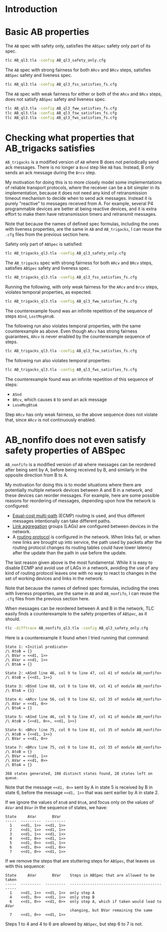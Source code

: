 # Introduction


# Basic AB properties

The `AB` spec with safety only, satisfies the `ABSpec` safety only
part of its spec.

```bash
tlc AB_ql3.tla -config AB_ql3_safety_only.cfg
```

The `AB` spec with strong fairness for both `ARcv` and `BRcv` steps,
satisfies `ABSpec` safety and liveness spec.

```bash
tlc AB_ql3.tla -config AB_ql3_fss_satisfies_fs.cfg
```

The `AB` spec with weak fairness for either or both of the `ARcv` and
`BRcv` steps, does not satisfy `ABSpec` safety and liveness spec.

```bash
tlc AB_ql3.tla -config AB_ql3_fww_satisfies_fs.cfg
tlc AB_ql3.tla -config AB_ql3_fsw_satisfies_fs.cfg
tlc AB_ql3.tla -config AB_ql3_fws_satisfies_fs.cfg
```


# Checking what properties that AB_trigacks satisfies

`AB_trigacks` is a modified version of `AB` where B does _not_
periodically send ack messages.  There is no longer a `Bsnd` step like
`AB` has.  Instead, B only sends an ack message during the `Brcv`
step.

My motivation for doing this is to more closely model some
implementations of reliable transport protocols, where the receiver
can be a bit simpler in its implementation, because it does not need
any kind of retransmission timeout mechanism to decide when to send
ack messages.  Instead it is purely "reactive" to messages received
from A.  For example, several P4 programmable devices are better at
being reactive devices, and it is extra effort to make them have
retransmission timers and retransmit messages.

Note that because the names of defined spec formulas, including the
ones with liveness properties, are the same in `AB` and `AB_trigacks`,
I can reuse the `.cfg` files from the previous section here.

Safety only part of `ABSpec` is satisfied:

```bash
tlc AB_trigacks_ql3.tla -config AB_ql3_safety_only.cfg
```

The `AB_trigacks` spec with strong fairness for both `ARcv` and `BRcv`
steps, satisfies `ABSpec` safety and liveness spec.

```bash
tlc AB_trigacks_ql3.tla -config AB_ql3_fss_satisfies_fs.cfg
```

Running the following, with only weak fairness for the `ARcv` and
`Brcv` steps, violates temporal properties, as expected.

```bash
tlc AB_trigacks_ql3.tla -config AB_ql3_fww_satisfies_fs.cfg
```

The counterexample found was an infinite repetition of the sequence of
steps `ASnd`, `LostMsgAtoB`.

The following run also violates temporal properties, with the same
counterexample as above.  Even though `ARcv` has strong fairness
guarantees, `ARcv` is never enabled by the counterexample sequence of
steps.

```bash
tlc AB_trigacks_ql3.tla -config AB_ql3_fsw_satisfies_fs.cfg
```

The following run also violates temporal properties:

```bash
tlc AB_trigacks_ql3.tla -config AB_ql3_fws_satisfies_fs.cfg
```

The counterexample found was an infinite repetition of this sequence
of steps:

* `ASnd`
* `BRcv`, which causes `B` to send an ack message
* `LoseMsgBtoA`

Step `ARcv` has only weak fairness, so the above sequence does not
violate that, since `ARcv` is not continuously enabled.


# AB_nonfifo does not even satisfy safety properties of ABSpec

`AB_nonfifo` is a modified version of `AB` where messages can be
reordered after being sent by A, before being received by B, and
similarly in the opposite direction from B to A.

My motivation for doing this is to model situations where there are
potentially multiple network devices between A and B in a network, and
these devices can reorder messages.  For example, here are some
possible reasons for reordering of messages, depending upon how the
network is configured:

* [Equal-cost
  multi-path](https://en.wikipedia.org/wiki/Equal-cost_multi-path_routing)
  (ECMP) routing is used, and thus different messages intentionally
  can take different paths.
* [Link aggregation](https://en.wikipedia.org/wiki/Link_aggregation)
  groups (LAGs) are configured between devices in the network.
* A [routing protocol](https://en.wikipedia.org/wiki/Routing_protocol)
  is configured in the network.  When links fail, or when new links
  are brought up into service, the path used by packets after the
  routing protocol changes its routing tables could have lower latency
  after the update than the path in use before the update.

The last reason given above is the most fundamental.  While it is easy
to disable ECMP and avoid use of LAGs in a network, avoiding the use
of any kind of routing protocol leaves one with no way to react to
changes in the set of working devices and links in the network.

Note that because the names of defined spec formulas, including the
ones with liveness properties, are the same in `AB` and `AB_nonfifo`,
I can reuse the `.cfg` files from the previous section here.

When messages can be reordered between A and B in the network, TLC
easily finds a counterexample to the safety properties of `ABSpec`, as
it should.

```bash
tlc -difftrace AB_nonfifo_ql3.tla -config AB_ql3_safety_only.cfg 
```

Here is a counterexample it found when I tried running that command:

```
State 1: <Initial predicate>
/\ AtoB = {}
/\ BVar = <<d1, 1>>
/\ AVar = <<d1, 1>>
/\ BtoA = {}

State 2: <ASnd line 46, col 9 to line 47, col 41 of module AB_nonfifo>
/\ AtoB = {<<d1, 1>>}

State 3: <BSnd line 68, col 9 to line 69, col 41 of module AB_nonfifo>
/\ BtoA = {1}

State 4: <ARcv line 56, col 9 to line 62, col 35 of module AB_nonfifo>
/\ AVar = <<d1, 0>>
/\ BtoA = {}

State 5: <ASnd line 46, col 9 to line 47, col 41 of module AB_nonfifo>
/\ AtoB = {<<d1, 0>>, <<d1, 1>>}

State 6: <BRcv line 75, col 9 to line 81, col 35 of module AB_nonfifo>
/\ AtoB = {<<d1, 1>>}
/\ BVar = <<d1, 0>>

State 7: <BRcv line 75, col 9 to line 81, col 35 of module AB_nonfifo>
/\ AtoB = {}
/\ BVar = <<d1, 1>>
/\ AVar = <<d1, 0>>
/\ BtoA = {}

368 states generated, 108 distinct states found, 28 states left on queue.
```

Note that the message `<<d1, 0>>` sent by A in state 5 is received by
B in state 6, before the message `<<d1, 1>>` that was sent earlier by
A in state 2.

If we ignore the values of `AtoB` and `BtoA`, and focus only on the
values of `AVar` and `BVar` in the sequence of states, we have:

```
State     AVar       BVar
-----  ---------  ---------
  1    <<d1, 1>>  <<d1, 1>>
  2    <<d1, 1>>  <<d1, 1>>
  3    <<d1, 1>>  <<d1, 1>>
  4    <<d1, 0>>  <<d1, 1>>
  5    <<d1, 0>>  <<d1, 1>>
  6    <<d1, 0>>  <<d1, 0>>
  7    <<d1, 0>>  <<d1, 1>>
```

If we remove the steps that are stuttering steps for `ABSpec`, that
leaves us with this sequence:

```
State     AVar       BVar    Steps in ABSpec that are allowed to be taken
-----  ---------  ---------  ----------------------------------------------
  1    <<d1, 1>>  <<d1, 1>>  only step A
  4    <<d1, 0>>  <<d1, 1>>  only step B
  6    <<d1, 0>>  <<d1, 0>>  only step A, which if taken would lead to AVar
                             changing, but BVar remaining the same
  7    <<d1, 0>>  <<d1, 1>>
```

Steps 1 to 4 and 4 to 6 are allowed by `ABSpec`, but step 6 to 7 is
not.
